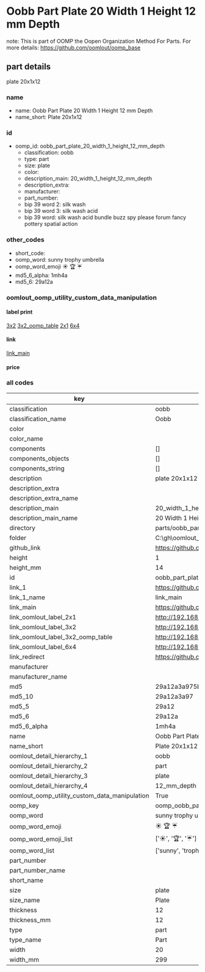 # Oobb Part Plate 20 Width 1 Height 12 mm Depth  

note: This is part of OOMP the Oopen Organization Method For Parts. For more details: https://github.com/oomlout/oomp_base

##  part details
  



plate 20x1x12



### name
* name: Oobb Part Plate 20 Width 1 Height 12 mm Depth
* name_short: Plate 20x1x12 
### id
* oomp_id: oobb_part_plate_20_width_1_height_12_mm_depth
  * classification: oobb
  * type: part
  * size: plate
  * color: 
  * description_main: 20_width_1_height_12_mm_depth
  * description_extra: 
  * manufacturer: 
  * part_number: 
  * bip 39 word 2: silk wash
  * bip 39 word 3: silk wash acid
  * bip 39 word: silk wash acid bundle buzz spy please forum fancy pottery spatial action

### other_codes
* short_code: 
* oomp_word: sunny trophy umbrella
* oomp_word_emoji :sunny: :trophy: :umbrella:
* md5_6_alpha: 1mh4a
* md5_6: 29a12a






### oomlout_oomp_utility_custom_data_manipulation
#### label print
[3x2](http://192.168.1.245:1112/?label=oomp%201mh4a)
[3x2_oomp_table](http://192.168.1.108:1112/?label=oomp%201mh4a)
[2x1](http://192.168.1.242:1112/?label=oomp%201mh4a)
[6x4](http://192.168.1.55:1112/?label=oomp%201mh4a)    

#### link

[link_main](https://github.com/oomlout/oomlout_oobb_version_4_generated_parts/tree/main/navigation_oomp/oobb/part/plate/20_width_1_height_12_mm_depth/part)                              

#### price







### all codes 
| key | value |  
| --- | --- |  
| classification | oobb |  
| classification_name | Oobb |  
| color |  |  
| color_name |  |  
| components | [] |  
| components_objects | [] |  
| components_string | [] |  
| description | plate 20x1x12 |  
| description_extra |  |  
| description_extra_name |  |  
| description_main | 20_width_1_height_12_mm_depth |  
| description_main_name | 20 Width 1 Height 12 mm Depth |  
| directory | parts/oobb_part_plate_20_width_1_height_12_mm_depth |  
| folder | C:\gh\oomlout_oobb_version_4_generated_parts\parts\oobb_part_plate_20_width_1_height_12_mm_depth |  
| github_link | https://github.com/oomlout/oomlout_oomp_part_src/tree/main/parts/oobb_part_plate_20_width_1_height_12_mm_depth |  
| height | 1 |  
| height_mm | 14 |  
| id | oobb_part_plate_20_width_1_height_12_mm_depth |  
| link_1 | https://github.com/oomlout/oomlout_oobb_version_4_generated_parts/tree/main/navigation_oomp/oobb/part/plate/20_width_1_height_12_mm_depth/part |  
| link_1_name | link_main |  
| link_main | https://github.com/oomlout/oomlout_oobb_version_4_generated_parts/tree/main/navigation_oomp/oobb/part/plate/20_width_1_height_12_mm_depth/part |  
| link_oomlout_label_2x1 | http://192.168.1.242:1112/?label=oomp%201mh4a |  
| link_oomlout_label_3x2 | http://192.168.1.245:1112/?label=oomp%201mh4a |  
| link_oomlout_label_3x2_oomp_table | http://192.168.1.108:1112/?label=oomp%201mh4a |  
| link_oomlout_label_6x4 | http://192.168.1.55:1112/?label=oomp%201mh4a |  
| link_redirect | https://github.com/oomlout/oomlout_oobb_version_4_generated_parts/tree/main/parts/oobb_plate_20_01_12 |  
| manufacturer |  |  
| manufacturer_name |  |  
| md5 | 29a12a3a975bb4cf4d0fc1e403fdde44 |  
| md5_10 | 29a12a3a97 |  
| md5_5 | 29a12 |  
| md5_6 | 29a12a |  
| md5_6_alpha | 1mh4a |  
| name | Oobb Part Plate 20 Width 1 Height 12 mm Depth |  
| name_short | Plate 20x1x12  |  
| oomlout_detail_hierarchy_1 | oobb |  
| oomlout_detail_hierarchy_2 | part |  
| oomlout_detail_hierarchy_3 | plate |  
| oomlout_detail_hierarchy_4 | 12_mm_depth |  
| oomlout_oomp_utility_custom_data_manipulation | True |  
| oomp_key | oomp_oobb_part_plate_20_width_1_height_12_mm_depth |  
| oomp_word | sunny trophy umbrella |  
| oomp_word_emoji | :sunny: :trophy: :umbrella: |  
| oomp_word_emoji_list | [':sunny:', ':trophy:', ':umbrella:'] |  
| oomp_word_list | ['sunny', 'trophy', 'umbrella'] |  
| part_number |  |  
| part_number_name |  |  
| short_name |  |  
| size | plate |  
| size_name | Plate |  
| thickness | 12 |  
| thickness_mm | 12 |  
| type | part |  
| type_name | Part |  
| width | 20 |  
| width_mm | 299 |  
